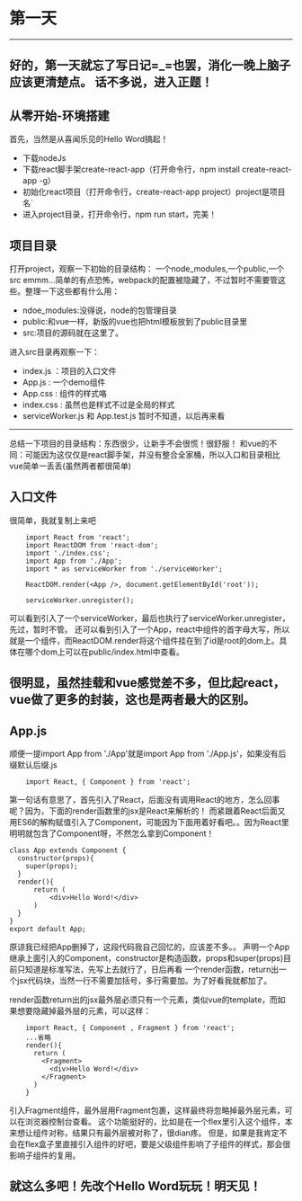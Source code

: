 # 第一天
----------
好的，第一天就忘了写日记=_=也罢，消化一晚上脑子应该更清楚点。
话不多说，进入正题！
----------
## 从零开始-环境搭建
首先，当然是从喜闻乐见的Hello Word搞起！
+ 下载nodeJs
+ 下载react脚手架create-react-app（打开命令行，npm install create-react-app -g）
+ 初始化react项目（打开命令行，create-react-app project）project是项目名`
+ 进入project目录，打开命令行，npm run start，完美！

## 项目目录
打开project，观察一下初始的目录结构：
一个node_modules,一个public,一个src
emmm...简单的有点恐怖，webpack的配置被隐藏了，不过暂时不需要管这些。整理一下这些都有什么用：
+ ndoe_modules:没得说，node的包管理目录
+ public:和vue一样，新版的vue也把html模板放到了public目录里
+ src:项目的源码就在这里了。

进入src目录再观察一下：
+ index.js ：项目的入口文件
+ App.js : 一个demo组件
+ App.css : 组件的样式咯
+ index.css : 虽然也是样式不过是全局的样式
+ serviceWorker.js 和 App.test.js 暂时不知道，以后再来看
------------
总结一下项目的目录结构：东西很少，让新手不会很慌！很舒服！
和vue的不同：可能因为这仅仅是react脚手架，并没有整合全家桶，所以入口和目录相比vue简单一丢丢(虽然两者都很简单)

## 入口文件
很简单，我就复制上来吧
```
    import React from 'react';
    import ReactDOM from 'react-dom';
    import './index.css';
    import App from './App';
    import * as serviceWorker from './serviceWorker';

    ReactDOM.render(<App />, document.getElementById('root'));

    serviceWorker.unregister();
```
可以看到引入了一个serviceWorker，最后也执行了serviceWorker.unregister，先过，暂时不管。
还可以看到引入了一个App，react中组件的首字母大写，所以<App />就是一个组件，而ReactDOM.render将这个组件挂在到了id是root的dom上。具体在哪个dom上可以在public/index.html中查看。

很明显，虽然挂载和vue感觉差不多，但比起react，vue做了更多的封装，这也是两者最大的区别。
--------
## App.js
顺便一提import App from './App'就是import App from './App.js'，如果没有后缀默认后缀.js
```
    import React, { Component } from 'react';
```
第一句话有意思了，首先引入了React，后面没有调用React的地方，怎么回事呢？因为，下面的render函数里的jsx是React来解析的！
而紧跟着React后面又用ES6的解构赋值引入了Component，可能因为下面用着好看吧。。因为React里明明就包含了Component呀，不然怎么拿到Component！

```
class App extends Component {
  constructor(props){
    super(props);
  }
  render(){
      return (
          <div>Hello Word!</div>
      )
  }
}
export default App;

```
原谅我已经把App删掉了，这段代码我自己回忆的，应该差不多。。
声明一个App继承上面引入的Component，constructor是构造函数，props和super(props)目前只知道是标准写法，先写上去就行了，日后再看
一个render函数，return出一个jsx代码块，当然一行不需要加括号，多行需要加。为了好看我就都加了。

render函数return出的jsx最外层必须只有一个元素，类似vue的template，而如果想要隐藏掉最外层的元素，可以这样：
```
    import React, { Component , Fragment } from 'react';
    ...省略
    render(){
      return (
        <Fragment>
          <div>Hello Word!</div>
        </Fragment>
      )
    }
```
引入Fragment组件，最外层用Fragment包裹，这样最终将忽略掉最外层元素，可以在浏览器控制台查看。
这个功能挺好的，比如是在一个flex里引入这个组件，本来想让组件对称，结果只有最外层被对称了，很dian疼。
但是，如果是我肯定不会在flex盒子里直接引入组件的好吧，要是父级组件影响了子组件的样式，那会很影响子组件的复用。

## 就这么多吧！先改个Hello Word玩玩！明天见！
